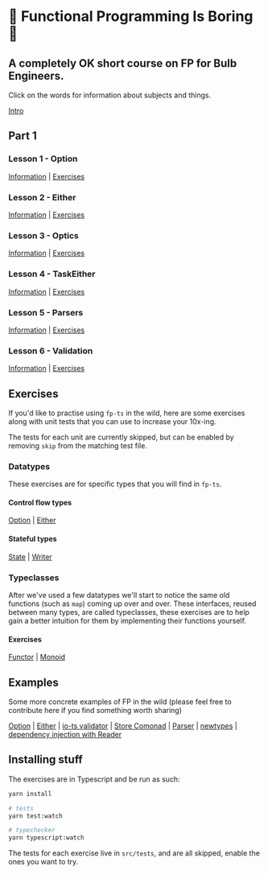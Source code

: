 # :egg: Functional Programming Is Boring :egg:

## A completely OK short course on FP for Bulb Engineers.

Click on the words for information about subjects and things.

[Intro](https://github.com/danieljharvey/functional-programming-is-boring/blob/master/intro.md)

## Part 1

### Lesson 1 - Option

[Information](https://github.com/danieljharvey/functional-programming-is-boring/blob/master/slides/lesson1-option.md) | [Exercises](https://github.com/danieljharvey/functional-programming-is-boring/blob/master/src/lesson1-option.ts)

### Lesson 2 - Either

[Information](https://github.com/danieljharvey/functional-programming-is-boring/blob/master/slides/lesson2-either.md) | [Exercises](https://github.com/danieljharvey/functional-programming-is-boring/blob/master/src/lesson2-either.ts)

### Lesson 3 - Optics

[Information](https://github.com/danieljharvey/functional-programming-is-boring/blob/master/slides/lesson3-optics.md) | [Exercises](https://github.com/danieljharvey/functional-programming-is-boring/blob/master/src/lesson3-optics.ts)

### Lesson 4 - TaskEither

[Information](https://github.com/danieljharvey/functional-programming-is-boring/blob/master/slides/lesson4-task-either.md) | [Exercises](https://github.com/danieljharvey/functional-programming-is-boring/blob/master/src/lesson4-task-either.ts)

### Lesson 5 - Parsers

[Information](https://github.com/danieljharvey/functional-programming-is-boring/blob/master/slides/lesson5-parsers.md) | [Exercises](https://github.com/danieljharvey/functional-programming-is-boring/blob/master/src/lesson5-parsers.ts)

### Lesson 6 - Validation

[Information](https://github.com/danieljharvey/functional-programming-is-boring/blob/master/slides/lesson6-validation.md) | [Exercises](https://github.com/danieljharvey/functional-programming-is-boring/blob/master/src/lesson6-validation.ts)

## Exercises

If you'd like to practise using `fp-ts` in the wild, here are some exercises
along with unit tests that you can use to increase your 10x-ing.

The tests for each unit are currently skipped, but can be enabled by removing
`skip` from the matching test file.

### Datatypes

These exercises are for specific types that you will find in `fp-ts`.

#### Control flow types

[Option](https://github.com/danieljharvey/functional-programming-is-boring/blob/master/exercises/option.ts) | [Either](https://github.com/danieljharvey/functional-programming-is-boring/blob/master/exercises/either.ts)

#### Stateful types

[State](https://github.com/danieljharvey/functional-programming-is-boring/blob/master/exercises/state.ts) | [Writer](https://github.com/danieljharvey/functional-programming-is-boring/blob/master/exercises/writer.ts)

### Typeclasses

After we've used a few datatypes we'll start to notice the same old functions (such as `map`) coming up over and over. These interfaces, reused between many types, are called typeclasses, these exercises are to help gain a better intuition for them by implementing their functions yourself.

#### Exercises

[Functor](https://github.com/danieljharvey/functional-programming-is-boring/blob/master/exercises/functors.ts) | [Monoid](https://github.com/danieljharvey/functional-programming-is-boring/blob/master/exercises/monoid.ts)

## Examples

Some more concrete examples of FP in the wild (please feel free to contribute here if you find something worth sharing)

[Option](https://github.com/danieljharvey/functional-programming-is-boring/blob/master/examples/option/Option.ts) | [Either](https://github.com/danieljharvey/functional-programming-is-boring/blob/master/examples/either/Either.ts) | [io-ts validator](https://github.com/danieljharvey/functional-programming-is-boring/blob/master/examples/io-ts/TimeFromString.ts) | [Store Comonad](https://github.com/danieljharvey/functional-programming-is-boring/blob/master/examples/comonads/Store.ts) | [Parser](https://github.com/danieljharvey/functional-programming-is-boring/blob/master/examples/parser/parser.ts) | [newtypes](https://github.com/danieljharvey/functional-programming-is-boring/blob/master/examples/newtypes/newtypes.ts) | [dependency injection with Reader](https://github.com/danieljharvey/functional-programming-is-boring/blob/master/examples/reader-either/reader-either.ts)

## Installing stuff

The exercises are in Typescript and be run as such:

```bash
yarn install

# tests
yarn test:watch

# typechecker
yarn typescript:watch
```

The tests for each exercise live in `src/tests`, and are all skipped, enable the ones you want to try.
